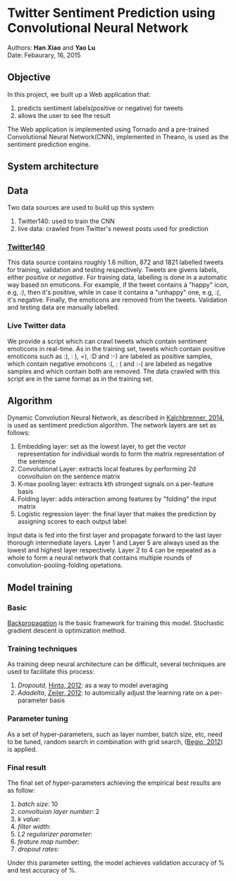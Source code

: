 # Twitter Sentiment Prediction using Convolutional Neural Network

Authors: **Han Xiao** and **Yao Lu**  
Date: Febaurary, 16, 2015

## Objective

In this project, we built up a Web application that:

1. predicts sentiment labels(positive or negative) for tweets
2. allows the user to see the result

The Web application is implemented using Tornado and a pre-trained Convolutional Neural Network(CNN), implemented in Theano, is used as the sentiment prediction engine.

## System architecture
<!-- Yao -->
<!-- Technical choices and basic introduction to the UI -->

## Data

Two data sources are used to build up this system:

1. Twitter140: used to train the CNN
2. live data: crawled from Twitter's newest posts used for prediction

### [Twitter140](http://help.sentiment140.com/for-students/)
This data source contains roughly 1.6 million, 872 and 1821 labelled tweets for training, validation and testing respectively. Tweets are givens labels, either *positive* or *negative*. For training data, labelling is done in a automatic way based on emoticons. For example, if the tweet contains a "happy" icon, e.g, *:)*, then it's positive, while in case it contains a "unhappy" one, e.g, *:(*, it's negative. Finally, the emoticons are removed from the tweets. Validation and testing data are manually labelled.

### Live Twitter data
We provide a script which can crawl tweets which contain sentiment emoticons in real-time. As in the training set, tweets which contain positive emoticons such as :), : ), =), :D and :-) are labeled as positive samples, which contain negative emoticons :(, : (  and :-( are labeled as negative samples and which contain both are removed. The data crawled with this script are in the same format as in the training set.

## Algorithm

Dynamic Convolution Neural Network, as described in [Kalchbrenner, 2014](http://nal.co/papers/Kalchbrenner_DCNN_ACL14), is used as sentiment prediction algorithm. The network layers are set as follows:

1. Embedding layer: set as the lowest layer, to get the vector representation for individual words to form the matrix representation of the sentence
2. Convolutional Layer: extracts local features  by performing 2d convoltuion on the sentence matrix
3. K-max pooling layer: extracts kth strongest signals on a per-feature basis
4. Folding layer: adds interaction among features by "folding" the input matrix
5. Logistic regression layer: the final layer that makes the prediction by assigning scores to each output label

Input data is fed into the first layer and propagate forward to the last layer thorough intermediate layers. Layer 1 and Layer 5 are always used as the lowest and highest layer respectively. Layer 2 to 4 can be repeated as a whole to form a neural network that contains multiple rounds of convolution-pooling-folding opetations.

## Model training

### Basic
[Backpropagation](http://en.wikipedia.org/wiki/Backpropagation) is the basic framework for training this model. Stochastic gradient descent is optimization method.

### Training techniques
As training deep neural architecture can be difficult, several techniques are used to facilitate this process:

1. *Dropoutd*, [Hinto, 2012](http://arxiv.org/pdf/1207.0580.pdf): as a way to model averaging
2. *Adadelta*, [Zeiler, 2012](http://arxiv.org/abs/1212.5701): to automically adjust the learning rate on a per-parameter basis 

### Parameter tuning

As a set of hyper-parameters, such as layer number, batch size, etc, need to be tuned, random search in combination with grid search, ([Begio, 2012](http://arxiv.org/abs/1206.5533)) is applied.

### Final result

The final set of hyper-parameters achieving the empirical best results are as follow:

1. *batch size*: 10
2. *convoltuion layer number*: 2
3. *k value*:
4. *filter width*:
5. *L2 regularizer parameter*:
6. *feature map number*:
7. *dropout rates*: 

Under this parameter setting, the model achieves validation accuracy of % and test accuracy of %.


